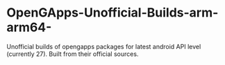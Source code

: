 # OpenGApps-Unofficial-Builds-arm-arm64-
Unofficial builds of opengapps packages for latest android API level (currently 27). Built from their official sources. 
